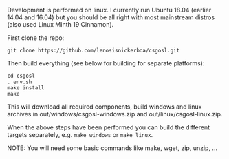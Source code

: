 Development is performed on linux. I currently run Ubuntu 18.04 (earlier 14.04 and 16.04) but you should be all right with most mainstream distros (also used Linux Minth 19 Cinnamon).

First clone the repo:

`git clone https://github.com/lenosisnickerboa/csgosl.git`

Then build everything (see below for building for separate platforms):

`cd csgosl`<br>
`. env.sh`<br>
`make install`<br>
`make`<br>

This will download all required components, build windows and linux archives in out/windows/csgosl-windows.zip and out/linux/csgosl-linux.zip.

When the above steps have been performed you can build the different targets separately, e.g. `make windows` or `make linux`.

NOTE: You will need some basic commands like make, wget, zip, unzip, ...

